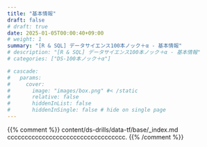 ```yaml
---
title: "基本情報"
draft: false
# draft: true
date: 2025-01-05T00:00:40+09:00
# weight: 1
summary: "[R & SQL] データサイエンス100本ノック＋α - 基本情報"
# description: "[R & SQL] データサイエンス100本ノック＋α - 基本情報"
# categories: ["DS-100本ノック＋α"]

# cascade:
#   params: 
#     cover:
#       image: "images/box.png" #< /static
#       relative: false
#       hiddenInList: false
#       hiddenInSingle: false # hide on single page
---
```


{{% comment %}}
content/ds-drills/data-tf/base/_index.md  
cccccccccccccccccccccccccccccccccc.
{{% /comment %}}
